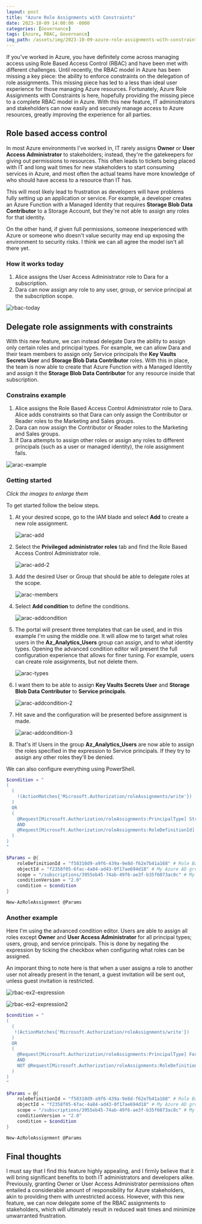 ```yaml
---
layout: post
title: "Azure Role Assignments with Constraints"
date: 2023-10-09 14:00:00 -0000
categories: [Governance]
tags: [Azure, RBAC, Governance]
img_path: /assets/img/2023-10-09-azure-role-assignments-with-constraints/
---
```


If you've worked in Azure, you have definitely come across managing access using Role Based Access Control (RBAC) and have been met with different challenges. Until recently, the RBAC model in Azure has been missing a key piece: the ability to enforce constraints on the delegation of role assignments. This missing piece has led to a less than ideal user experience for those managing Azure resources. Fortunately, Azure Role Assignments with Constraints is here, hopefully providing the missing piece to a complete RBAC model in Azure. With this new feature, IT administrators and stakeholders can now easily and securely manage access to Azure resources, greatly improving the experience for all parties.

## Role based access control

In most Azure environments I've worked in, IT rarely assigns **Owner** or **User Access Administrator** to stakeholders; instead, they're the gatekeepers for giving out permissions to resources. This often leads to tickets being placed with IT and long wait times for new stakeholders to start consuming services in Azure, and most often the actual teams have more knowledge of who should have access to a resource than IT has.

This will most likely lead to frustration as developers will have problems fully setting up an application or service. For example, a developer creates an Azure Function with a Managed Identity that requires **Storage Blob Data Contributor** to a Storage Account, but they're not able to assign any roles for that identity.

On the other hand, if given full permissions, someone inexperienced with Azure or someone who doesn't value security may end up exposing the environment to security risks. I think we can all agree the model isn't all there yet.

### How it works today

1. Alice assigns the User Access Administrator role to Dara for a subscription.
2. Dara can now assign any role to any user, group, or service principal at the subscription scope.

![rbac-today](rbac-today.png)

## Delegate role assignments with constraints

With this new feature, we can instead delegate Dara the ability to assign only certain roles and principal types. For example, we can allow Dara and their team members to assign only Service principals the **Key Vaults Secrets User** and **Storage Blob Data Contributor** roles. With this in place, the team is now able to create that Azure Function with a Managed Identity and assign it the **Storage Blob Data Contributor** for any resource inside that subscription.

### Constrains example

1. Alice assigns the Role Based Access Control Administrator role to Dara. Alice adds constraints so that Dara can only assign the Contributor or Reader roles to the Marketing and Sales groups.
2. Dara can now assign the Contributor or Reader roles to the Marketing and Sales groups.
3. If Dara attempts to assign other roles or assign any roles to different principals (such as a user or managed identity), the role assignment fails.

![arac-example](arac-example.png)

### Getting started

*Click the images to enlarge them*

To get started follow the below steps.

1. At your desired scope, go to the IAM blade and select **Add** to create a new role assignment.

    ![arac-add](arac-add.png)

2. Select the **Privileged administrator roles** tab and find the Role Based Access Control Administrator role.

    ![arac-add-2](arac-add-2.png)

3. Add the desired User or Group that should be able to delegate roles at the scope.

    ![arac-members](arac-members.png)

4. Select **Add condition** to define the conditions.

    ![arac-addcondition](arac-addcondition.png)

5. The portal will present three templates that can be used, and in this example I'm using the middle one. It will allow me to target what roles users in the **Az_Analytics_Users** group can assign, and to what identity types. Opening the advanced condition editor will present the full configuration experience that allows for finer tuning. For example, users can create role assignments, but not delete them.

    ![arac-types](arac-types.png)

6. I want them to be able to assign **Key Vaults Secrets User** and **Storage Blob Data Contributor** to **Service principals**.

    ![arac-addcondition-2](arac-addcondition-2.png)

7. Hit save and the configuration will be presented before assignment is made.

    ![arac-addcondition-3](arac-addcondition-3.png)

8. That's it! Users in the group **Az_Analytics_Users** are now able to assign the roles specified in the expression to Service principals. If they try to assign any other roles they'll be denied.

We can also configure everything using PowerShell.

```powershell
$condition = "
(
  (
    !(ActionMatches{'Microsoft.Authorization/roleAssignments/write'})
  )
  OR 
  (
    @Request[Microsoft.Authorization/roleAssignments:PrincipalType] StringEqualsIgnoreCase 'ServicePrincipal'
    AND
    @Request[Microsoft.Authorization/roleAssignments:RoleDefinitionId] ForAnyOfAnyValues:GuidEquals {ba92f5b4-2d11-453d-a403-e96b0029c9fe, 4633458b-17de-408a-b874-0445c86b69e6}
  )
)
"

$Params = @{
    roleDefinitionId = "f58310d9-a9f6-439a-9e8d-f62e7b41a168" # Role Based Access Control Administrator
    objectId = "f2358f05-6fac-4a84-ad43-0f17ae694d18" # My Azure AD group
    scope = "/subscriptions/3955eb45-74ab-49f6-ae3f-b35f6073ac8c" # My scope (/subscriptions/<sub-id>)
    conditionVersion = "2.0"
    condition = $condition
}

New-AzRoleAssignment @Params
```

### Another example

Here I'm using the advanced condition editor. Users are able to assign all roles except **Owner** and **User Access Administrator** for all principal types; users, group, and service principals. This is done by negating the expression by ticking the checkbox when configuring what roles can be assigned.

An imporant thing to note here is that when a user assigns a role to another user not already present in the tenant, a guest invitation will be sent out, unless guest invitation is restricted.

![rbac-ex2-expression](rbac-ex2-expression.png)

![rbac-ex2-expression2](rbac-ex2-expression2.png)

```powershell
$condition = "
(
  (
   !(ActionMatches{'Microsoft.Authorization/roleAssignments/write'})
  )
  OR 
  (
    @Request[Microsoft.Authorization/roleAssignments:PrincipalType] ForAnyOfAnyValues:StringEqualsIgnoreCase {'User', 'ServicePrincipal', 'Group'}
    AND
    NOT @Request[Microsoft.Authorization/roleAssignments:RoleDefinitionId] ForAnyOfAnyValues:GuidEquals {8e3af657-a8ff-443c-a75c-2fe8c4bcb635, 18d7d88d-d35e-4fb5-a5c3-7773c20a72d9}
  )
)
"

$Params = @{
    roleDefinitionId = "f58310d9-a9f6-439a-9e8d-f62e7b41a168" # Role Based Access Control Administrator
    objectId = "f2358f05-6fac-4a84-ad43-0f17ae694d18" # My Azure AD group
    scope = "/subscriptions/3955eb45-74ab-49f6-ae3f-b35f6073ac8c" # My scope (/subscriptions/<sub-id>)
    conditionVersion = "2.0"
    condition = $condition
}

New-AzRoleAssignment @Params
```

## Final thoughts

I must say that I find this feature highly appealing, and I firmly believe that it will bring significant benefits to both IT administrators and developers alike. Previously, granting Owner or User Access Administrator permissions often entailed a considerable amount of responsibility for Azure stakeholders, akin to providing them with unrestricted access. However, with this new feature, we can now delegate some of the RBAC assignments to stakeholders, which will ultimately result in reduced wait times and minimize unwarranted frustration.
